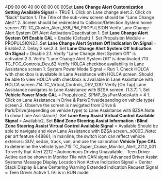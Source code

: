 4D9 00 00 40 00 00 00 00 00Set **Lane Change Alert Customization Setting Available Signal** = TRUE 1. Click on Lane change alert.2. Click on "Back" button 1. The Title of the sub-view screen should be "Lane Change Alert".2. Screen should be redirected to Collision/Detection System home screen.712 TC_Cluster_Alert_536_PM_PROPULSION Verify Lane Change Alert System Off Alert Activation/Deactivation 1. Set **Lane Change Alert System Off Enable CAL** = Enable (Default) 1. Set Propulsion Module = PROPULSION2.1. Set **Lane Change Alert System Off Indication On Signal** = Enable2.2. Delay 2 sec2.3. Set **Lane Change Alert System Off Indication On Signal** = Disable 2.1. Verify "Lane Change Alert System Off" is activated.2.3. Verify "Lane Change Alert System Off" is deactivated.713 TC_FCC_Controls_Dev_62 Verify HOLCA checkbox availability in Lane Assistance screen 1. System Power Mode Signal = Run 1. Check HOLCA with checkbox is available in Lane Assistance with HOLCA screen. Should be able to view HOLCA with checkbox is available in Lane Assistance with HOLCA screen.714 TC_Virtual_Controls_DEV_1287 Verify [On Tap] Lane Assistance navigates to Lane Assistance with BZSA screen. (1.3.7) 1. Set **Vehicle Power Mode CAL** = Propulsion2. SPMP_SysPwrModeAuth = 4 1. Click on Lane Assistance in Drive & Park/Drive(depending on vehicle type) screen.2. Observe the screen is navigated from Drive & Park/Drive(depending on vehicle type) to Lane Assistance with BZSA.Note: to show Lane Assistance,1. Set **Lane Keep Assist Virtual Control Available Signal** = Available2. Set **Blind Zone Steering Assist Information : Blind Zone Steering Assist Virtual Control Available Signal** = Available Should be able to navigate and view Lane Assistance with BZSA screen._x000D_Note: per art feature 448861, in mainline, the switch icon can reflect vehicle exteriors: SUV, sedan, truck, van, and use the calibration **Vehicle Type CAL** to determine the vehicle type.715 TC_Super_Cruise_Monitor_Alert_2212_001 To verify that Alert 2212 - Autonomous Driving Unavailable - Teen Driver Active can be shown in Monitor Tile with CAN signal Advanced Driver Assist Systems Message Display Location Non Active Indication Signal = Center Stack Display & Lane Centering Warning Extended Indication Request Signal = Teen Driver Active 1. IVI is in RUN mode